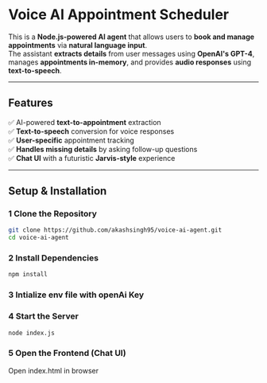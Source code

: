 #  Voice AI Appointment Scheduler  

This is a **Node.js-powered AI agent** that allows users to **book and manage appointments** via **natural language input**.  
The assistant **extracts details** from user messages using **OpenAI's GPT-4**, manages **appointments in-memory**, and provides **audio responses** using **text-to-speech**.

---

##  Features  
✅ AI-powered **text-to-appointment** extraction  
✅ **Text-to-speech** conversion for voice responses  
✅ **User-specific** appointment tracking  
✅ **Handles missing details** by asking follow-up questions  
✅ **Chat UI** with a futuristic **Jarvis-style** experience  

---

##  Setup & Installation  

### 1 **Clone the Repository**  
```sh
git clone https://github.com/akashsingh95/voice-ai-agent.git
cd voice-ai-agent
```

### 2 **Install Dependencies**
```sh
npm install
```

### 3 **Intialize env file with openAi Key**

### 4 **Start the Server**
```sh
node index.js
```

### 5️ Open the Frontend (Chat UI)
Open index.html in browser











